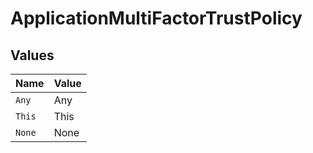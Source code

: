 # ApplicationMultiFactorTrustPolicy


## Values

| Name   | Value  |
| ------ | ------ |
| `Any`  | Any    |
| `This` | This   |
| `None` | None   |